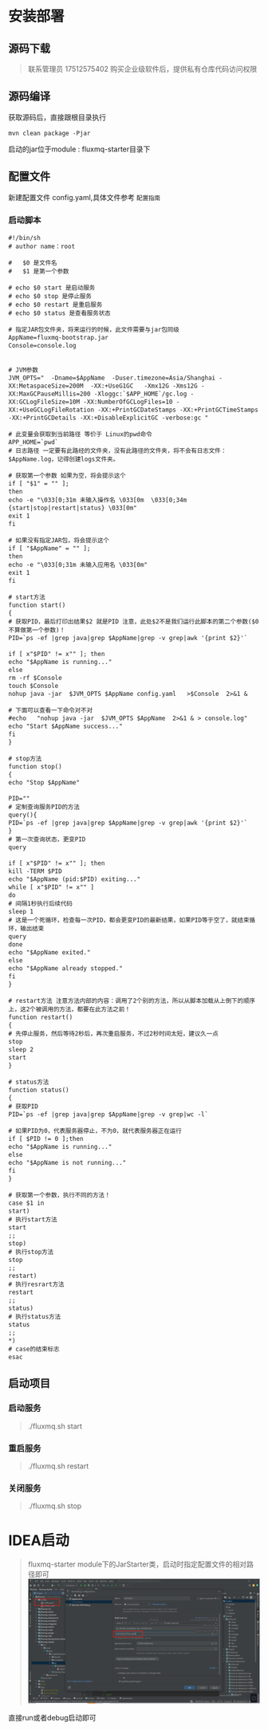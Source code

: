 # 安装部署
## 源码下载
> 联系管理员 17512575402 购买企业级软件后，提供私有仓库代码访问权限

## 源码编译
获取源码后，直接跟根目录执行

```shell
mvn clean package -Pjar
```
启动的jar位于module :   fluxmq-starter目录下
## 配置文件
新建配置文件 config.yaml,具体文件参考  `配置指南`

###  启动脚本
```shell
#!/bin/sh
# author name：root

#	$0 是文件名
#	$1 是第一个参数

# echo $0 start 是启动服务
# echo $0 stop 是停止服务
# echo $0 restart 是重启服务
# echo $0 status 是查看服务状态

# 指定JAR包文件夹，将来运行的时候，此文件需要与jar包同级
AppName=fluxmq-bootstrap.jar
Console=console.log


# JVM参数
JVM_OPTS="  -Dname=$AppName  -Duser.timezone=Asia/Shanghai -XX:MetaspaceSize=200M  -XX:+UseG1GC   -Xmx12G -Xms12G -XX:MaxGCPauseMillis=200 -Xloggc:`$APP_HOME`/gc.log -XX:GCLogFileSize=10M -XX:NumberOfGCLogFiles=10 -XX:+UseGCLogFileRotation -XX:+PrintGCDateStamps -XX:+PrintGCTimeStamps -XX:+PrintGCDetails -XX:+DisableExplicitGC -verbose:gc "

# 此变量会获取到当前路径 等价于 Linux的pwd命令
APP_HOME=`pwd`
# 日志路径 一定要有此路经的文件夹，没有此路径的文件夹，将不会有日志文件：$AppName.log，记得创建logs文件夹。

# 获取第一个参数 如果为空，将会提示这个
if [ "$1" = "" ];
then
echo -e "\033[0;31m 未输入操作名 \033[0m  \033[0;34m {start|stop|restart|status} \033[0m"
exit 1
fi

# 如果没有指定JAR包，将会提示这个
if [ "$AppName" = "" ];
then
echo -e "\033[0;31m 未输入应用名 \033[0m"
exit 1
fi

# start方法
function start()
{
# 获取PID，最后打印出结果$2 就是PID 注意，此处$2不是我们运行此脚本的第二个参数($0 不算做第一个参数)！
PID=`ps -ef |grep java|grep $AppName|grep -v grep|awk '{print $2}'`

if [ x"$PID" != x"" ]; then
echo "$AppName is running..."
else
rm -rf $Console
touch $Console
nohup java -jar  $JVM_OPTS $AppName config.yaml   >$Console  2>&1 &

# 下面可以查看一下命令对不对
#echo	"nohup java -jar  $JVM_OPTS $AppName  2>&1 & > console.log"
echo "Start $AppName success..."
fi
}

# stop方法
function stop()
{
echo "Stop $AppName"

PID=""
# 定制查询服务PID的方法
query(){
PID=`ps -ef |grep java|grep $AppName|grep -v grep|awk '{print $2}'`
}
# 第一次查询状态，更变PID
query

if [ x"$PID" != x"" ]; then
kill -TERM $PID
echo "$AppName (pid:$PID) exiting..."
while [ x"$PID" != x"" ]
do
# 间隔1秒执行后续代码
sleep 1
# 这是一个死循环，检查每一次PID，都会更变PID的最新结果，如果PID等于空了，就结束循环，输出结束
query
done
echo "$AppName exited."
else
echo "$AppName already stopped."
fi
}

# restart方法 注意方法内部的内容：调用了2个别的方法，所以从脚本加载从上倒下的顺序上，这2个被调用的方法，都要在此方法之前！
function restart()
{
# 先停止服务，然后等待2秒后，再次重启服务，不过2秒时间太短，建议久一点
stop
sleep 2
start
}

# status方法
function status()
{
# 获取PID
PID=`ps -ef |grep java|grep $AppName|grep -v grep|wc -l`

# 如果PID为0，代表服务器停止，不为0，就代表服务器正在运行
if [ $PID != 0 ];then
echo "$AppName is running..."
else
echo "$AppName is not running..."
fi
}

# 获取第一个参数，执行不同的方法！
case $1 in
start)
# 执行start方法
start
;;
stop)
# 执行stop方法
stop
;;
restart)
# 执行resrart方法
restart
;;
status)
# 执行status方法
status
;;
*)
# case的结束标志
esac

```
##  启动项目
###  启动服务
>  ./fluxmq.sh start

###  重启服务
>  ./fluxmq.sh restart

###  关闭服务
>  ./fluxmq.sh stop

# IDEA启动
> fluxmq-starter module下的JarStarter类，启动时指定配置文件的相对路径即可
![](../../assets/images/img_1.png)

直接run或者debug启动即可

